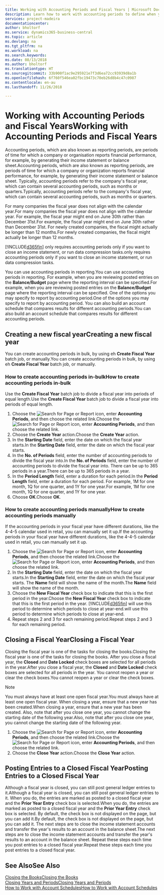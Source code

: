 ```yaml
---
title: Working with Accounting Periods and Fiscal Years | Microsoft Docs
description: Learn how to work with accounting periods to define when your company reports financial performance.
services: project-madeira
documentationcenter: 
author: bholtorf
ms.service: dynamics365-business-central
ms.topic: article
ms.devlang: na
ms.tgt_pltfrm: na
ms.workload: na
ms.search.keywords: 
ms.date: 08/13/2018
ms.author: bholtorf
ms.translationtype: HT
ms.sourcegitcommit: 33b900f1ac9e295921e7f3d6ea72cc93939d8a1b
ms.openlocfilehash: 6f760f546ea02fbc19473c70eb26d8b4c47c0987
ms.contentlocale: en-au
ms.lasthandoff: 11/26/2018

---
```

# <a name="working-with-accounting-periods-and-fiscal-years"></a><span data-ttu-id="61bc7-103">Working with Accounting Periods and Fiscal Years</span><span class="sxs-lookup"><span data-stu-id="61bc7-103">Working with Accounting Periods and Fiscal Years</span></span>
<span data-ttu-id="61bc7-104">Accounting periods, which are also known as reporting periods, are periods of time for which a company or organisation reports financial performance, for example, by generating their income statement or balance sheet.</span><span class="sxs-lookup"><span data-stu-id="61bc7-104">Accounting periods, which are also known as reporting periods, are periods of time for which a company or organization reports financial performance, for example, by generating their income statement or balance sheet.</span></span> <span data-ttu-id="61bc7-105">Typically, accounting periods refer to the company's fiscal year, which can contain several accounting periods, such as months or quarters.</span><span class="sxs-lookup"><span data-stu-id="61bc7-105">Typically, accounting periods refer to the company's fiscal year, which can contain several accounting periods, such as months or quarters.</span></span>

<span data-ttu-id="61bc7-106">For many companies the fiscal year does not align with the calendar year.</span><span class="sxs-lookup"><span data-stu-id="61bc7-106">For many companies the fiscal year does not align with the calendar year.</span></span> <span data-ttu-id="61bc7-107">For example, the fiscal year might end on June 30th rather than December 31st.</span><span class="sxs-lookup"><span data-stu-id="61bc7-107">For example, the fiscal year might end on June 30th rather than December 31st.</span></span> <span data-ttu-id="61bc7-108">For newly created companies, the fiscal might actually be longer than 12 months.</span><span class="sxs-lookup"><span data-stu-id="61bc7-108">For newly created companies, the fiscal might actually be longer than 12 months.</span></span> 

[!INCLUDE[d365fin](includes/d365fin_md.md)] <span data-ttu-id="61bc7-109">only requires accounting periods only if you want to close an income statement, or run data compression tasks.</span><span class="sxs-lookup"><span data-stu-id="61bc7-109">only requires accounting periods only if you want to close an income statement, or run data compression tasks.</span></span> 

<span data-ttu-id="61bc7-110">You can use accounting periods in reporting.</span><span class="sxs-lookup"><span data-stu-id="61bc7-110">You can use accounting periods in reporting.</span></span> <span data-ttu-id="61bc7-111">For example, when you are reviewing posted entries on the **Balance/Budget** page where the reporting interval can be specified.</span><span class="sxs-lookup"><span data-stu-id="61bc7-111">For example, when you are reviewing posted entries on the **Balance/Budget** page where the reporting interval can be specified.</span></span> <span data-ttu-id="61bc7-112">One of the options you may specify to report by accounting period.</span><span class="sxs-lookup"><span data-stu-id="61bc7-112">One of the options you may specify to report by accounting period.</span></span> <span data-ttu-id="61bc7-113">You can also build an account schedule that compares results for different accounting periods.</span><span class="sxs-lookup"><span data-stu-id="61bc7-113">You can also build an account schedule that compares results for different accounting periods.</span></span>

## <a name="creating-a-new-fiscal-year"></a><span data-ttu-id="61bc7-114">Creating a new fiscal year</span><span class="sxs-lookup"><span data-stu-id="61bc7-114">Creating a new fiscal year</span></span>
<span data-ttu-id="61bc7-115">You can create accounting periods in bulk, by using eh **Create Fiscal Year** batch job, or manually.</span><span class="sxs-lookup"><span data-stu-id="61bc7-115">You can create accounting periods in bulk, by using eh **Create Fiscal Year** batch job, or manually.</span></span>

### <a name="how-to-create-accounting-periods-in-bulk"></a><span data-ttu-id="61bc7-116">How to create accounting periods in-bulk</span><span class="sxs-lookup"><span data-stu-id="61bc7-116">How to create accounting periods in-bulk</span></span>
<span data-ttu-id="61bc7-117">Use the **Create Fiscal Year** batch job to divide a fiscal year into periods of equal length.</span><span class="sxs-lookup"><span data-stu-id="61bc7-117">Use the **Create Fiscal Year** batch job to divide a fiscal year into periods of equal length.</span></span>  

1. <span data-ttu-id="61bc7-118">Choose the ![Search for Page or Report](media/ui-search/search_small.png "Search for Page or Report icon") icon, enter **Accounting Periods**, and then choose the related link.</span><span class="sxs-lookup"><span data-stu-id="61bc7-118">Choose the ![Search for Page or Report](media/ui-search/search_small.png "Search for Page or Report icon") icon, enter **Accounting Periods**, and then choose the related link.</span></span>  
2. <span data-ttu-id="61bc7-119">Choose the **Create Year** action.</span><span class="sxs-lookup"><span data-stu-id="61bc7-119">Choose the **Create Year** action.</span></span>  <!--What about the Scheduling option? Should we mention that? There's also the Report Output Type field...-->
3. <span data-ttu-id="61bc7-120">In the **Starting Date** field, enter the date on which the fiscal year starts.</span><span class="sxs-lookup"><span data-stu-id="61bc7-120">In the **Starting Date** field, enter the date on which the fiscal year starts.</span></span>  
4. <span data-ttu-id="61bc7-121">In the **No. of Periods** field, enter the number of accounting periods to divide the fiscal year into.</span><span class="sxs-lookup"><span data-stu-id="61bc7-121">In the **No. of Periods** field, enter the number of accounting periods to divide the fiscal year into.</span></span> <span data-ttu-id="61bc7-122">There can be up to 365 periods in a year.</span><span class="sxs-lookup"><span data-stu-id="61bc7-122">There can be up to 365 periods in a year.</span></span>  
5. <span data-ttu-id="61bc7-123">In the **Period Length** field, enter a duration for each period.</span><span class="sxs-lookup"><span data-stu-id="61bc7-123">In the **Period Length** field, enter a duration for each period.</span></span> <span data-ttu-id="61bc7-124">For example, 1M for one month, 1Q for one quarter, and 1Y for one year.</span><span class="sxs-lookup"><span data-stu-id="61bc7-124">For example, 1M for one month, 1Q for one quarter, and 1Y for one year.</span></span>  
6. <span data-ttu-id="61bc7-125">Choose **OK**.</span><span class="sxs-lookup"><span data-stu-id="61bc7-125">Choose **OK**.</span></span>  

### <a name="how-to-create-accounting-periods-manually"></a><span data-ttu-id="61bc7-126">How to create accounting periods manually</span><span class="sxs-lookup"><span data-stu-id="61bc7-126">How to create accounting periods manually</span></span>
<span data-ttu-id="61bc7-127">If the accounting periods in your fiscal year have different durations, like the 4-4-5 calendar used in retail, you can manually set it up.</span><span class="sxs-lookup"><span data-stu-id="61bc7-127">If the accounting periods in your fiscal year have different durations, like the 4-4-5 calendar used in retail, you can manually set it up.</span></span>  
  
1. <span data-ttu-id="61bc7-128">Choose the ![Search for Page or Report](media/ui-search/search_small.png "Search for Page or Report icon") icon, enter **Accounting Periods**, and then choose the related link.</span><span class="sxs-lookup"><span data-stu-id="61bc7-128">Choose the ![Search for Page or Report](media/ui-search/search_small.png "Search for Page or Report icon") icon, enter **Accounting Periods**, and then choose the related link.</span></span>  
2. <span data-ttu-id="61bc7-129">In the **Starting Date** field, enter the date on which the fiscal year starts.</span><span class="sxs-lookup"><span data-stu-id="61bc7-129">In the **Starting Date** field, enter the date on which the fiscal year starts.</span></span> <span data-ttu-id="61bc7-130">The **Name** field will show the name of the month.</span><span class="sxs-lookup"><span data-stu-id="61bc7-130">The **Name** field will show the name of the month.</span></span>  
3. <span data-ttu-id="61bc7-131">Choose the **New Fiscal Year** check box to indicate that this is the first period in the year.</span><span class="sxs-lookup"><span data-stu-id="61bc7-131">Choose the **New Fiscal Year** check box to indicate that this is the first period in the year.</span></span> [!INCLUDE[d365fin](includes/d365fin_md.md)] <span data-ttu-id="61bc7-132">will use this period to determine which periods to close at year-end.</span><span class="sxs-lookup"><span data-stu-id="61bc7-132">will use this period to determine which periods to close at year-end.</span></span>
4. <span data-ttu-id="61bc7-133">Repeat steps 2 and 3 for each remaining period.</span><span class="sxs-lookup"><span data-stu-id="61bc7-133">Repeat steps 2 and 3 for each remaining period.</span></span>  

## <a name="closing-a-fiscal-year"></a><span data-ttu-id="61bc7-134">Closing a Fiscal Year</span><span class="sxs-lookup"><span data-stu-id="61bc7-134">Closing a Fiscal Year</span></span>
<span data-ttu-id="61bc7-135">Closing the fiscal year is one of the tasks for closing the books.</span><span class="sxs-lookup"><span data-stu-id="61bc7-135">Closing the fiscal year is one of the tasks for closing the books.</span></span> <span data-ttu-id="61bc7-136">After you close a fiscal year, the **Closed** and **Date Locked** check boxes are selected for all periods in the year.</span><span class="sxs-lookup"><span data-stu-id="61bc7-136">After you close a fiscal year, the **Closed** and **Date Locked** check boxes are selected for all periods in the year.</span></span> <span data-ttu-id="61bc7-137">You cannot reopen a year or clear the check boxes.</span><span class="sxs-lookup"><span data-stu-id="61bc7-137">You cannot reopen a year or clear the check boxes.</span></span>

> [!NOTE]  
>  <span data-ttu-id="61bc7-138">You must always have at least one open fiscal year.</span><span class="sxs-lookup"><span data-stu-id="61bc7-138">You must always have at least one open fiscal year.</span></span> <span data-ttu-id="61bc7-139">When closing a year, ensure that a new year has been created.</span><span class="sxs-lookup"><span data-stu-id="61bc7-139">When closing a year, ensure that a new year has been created.</span></span> <span data-ttu-id="61bc7-140">Also, note that after you close one year, you cannot change the starting date of the following year.</span><span class="sxs-lookup"><span data-stu-id="61bc7-140">Also, note that after you close one year, you cannot change the starting date of the following year.</span></span>

1. <span data-ttu-id="61bc7-141">Choose the ![Search for Page or Report](media/ui-search/search_small.png "Search for Page or Report icon") icon, enter **Accounting Periods**, and then choose the related link.</span><span class="sxs-lookup"><span data-stu-id="61bc7-141">Choose the ![Search for Page or Report](media/ui-search/search_small.png "Search for Page or Report icon") icon, enter **Accounting Periods**, and then choose the related link.</span></span>  
2. <span data-ttu-id="61bc7-142">Choose the **Close Year** action.</span><span class="sxs-lookup"><span data-stu-id="61bc7-142">Choose the **Close Year** action.</span></span>  

## <a name="posting-entries-to-a-closed-fiscal-year"></a><span data-ttu-id="61bc7-143">Posting Entries to a Closed Fiscal Year</span><span class="sxs-lookup"><span data-stu-id="61bc7-143">Posting Entries to a Closed Fiscal Year</span></span>
<span data-ttu-id="61bc7-144">Although a fiscal year is closed, you can still post general ledger entries to it.</span><span class="sxs-lookup"><span data-stu-id="61bc7-144">Although a fiscal year is closed, you can still post general ledger entries to it.</span></span> <span data-ttu-id="61bc7-145">When you do, the entries are marked as posted to a closed fiscal year and the **Prior Year Entry** check box is selected.</span><span class="sxs-lookup"><span data-stu-id="61bc7-145">When you do, the entries are marked as posted to a closed fiscal year and the **Prior Year Entry** check box is selected.</span></span> <span data-ttu-id="61bc7-146">By default, the check box is not displayed on the page, but you can add it.</span><span class="sxs-lookup"><span data-stu-id="61bc7-146">By default, the check box is not displayed on the page, but you can add it.</span></span> <span data-ttu-id="61bc7-147">The next steps are to close the income statement accounts and transfer the year's results to an account in the balance sheet.</span><span class="sxs-lookup"><span data-stu-id="61bc7-147">The next steps are to close the income statement accounts and transfer the year's results to an account in the balance sheet.</span></span> <span data-ttu-id="61bc7-148">Repeat these steps each time you post entries to a closed fiscal year.</span><span class="sxs-lookup"><span data-stu-id="61bc7-148">Repeat these steps each time you post entries to a closed fiscal year.</span></span>

## <a name="see-also"></a><span data-ttu-id="61bc7-149">See Also</span><span class="sxs-lookup"><span data-stu-id="61bc7-149">See Also</span></span>
[<span data-ttu-id="61bc7-150">Closing the Books</span><span class="sxs-lookup"><span data-stu-id="61bc7-150">Closing the Books</span></span>](year-close-books.md)  
[<span data-ttu-id="61bc7-151">Closing Years and Periods</span><span class="sxs-lookup"><span data-stu-id="61bc7-151">Closing Years and Periods</span></span>](year-close-years-periods.md)  
[<span data-ttu-id="61bc7-152">How to Work with Account Schedules</span><span class="sxs-lookup"><span data-stu-id="61bc7-152">How to Work with Account Schedules</span></span>](bi-how-work-account-schedule.md)  
  







